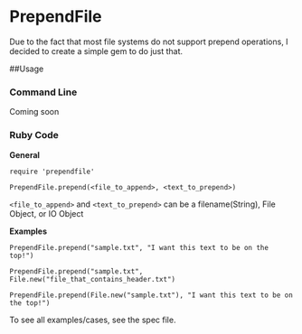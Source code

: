 PrependFile
=============

Due to the fact that most file systems do not support prepend operations, I decided to create a simple gem to do just that.


##Usage

### Command Line

  Coming soon

### Ruby Code  

  **General**

    require 'prependfile'
    
    PrependFile.prepend(<file_to_append>, <text_to_prepend>)

  `<file_to_append>` and `<text_to_prepend>` can be a filename(String), File Object, or IO Object


  **Examples**

    PrependFile.prepend("sample.txt", "I want this text to be on the top!")

    PrependFile.prepend("sample.txt", File.new("file_that_contains_header.txt")

    PrependFile.prepend(File.new("sample.txt"), "I want this text to be on the top!")

   To see all examples/cases, see the spec file.
